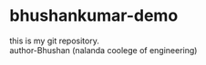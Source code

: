 # bhushankumar-demo
this is my git repository.
<br>
author-Bhushan (nalanda coolege of engineering)
